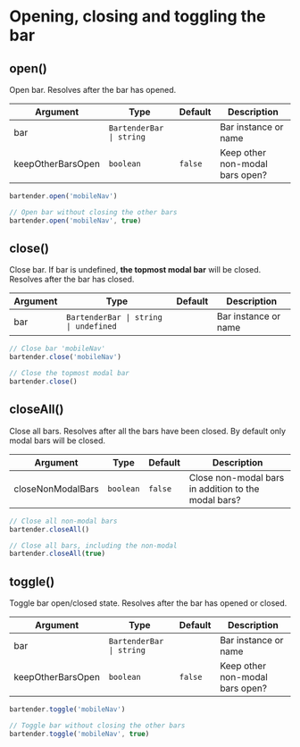# Opening, closing and toggling the bar

## open() <Badge type="tip" text="async" />

Open bar. Resolves after the bar has opened.

| Argument          | Type                     | Default | Description                     |
| ----------------- | ------------------------ | ------- | ------------------------------- |
| bar               | `BartenderBar \| string` |         | Bar instance or name            |
| keepOtherBarsOpen | `boolean`                | `false` | Keep other non-modal bars open? |

```javascript
bartender.open('mobileNav')

// Open bar without closing the other bars
bartender.open('mobileNav', true)
```

## close() <Badge type="tip" text="async" />

Close bar. If bar is undefined, **the topmost modal bar** will be closed. Resolves after the bar has closed.

| Argument | Type                                  | Default | Description          |
| -------- | ------------------------------------- | ------- | -------------------- |
| bar      | `BartenderBar \| string \| undefined` |         | Bar instance or name |

```javascript
// Close bar 'mobileNav'
bartender.close('mobileNav')

// Close the topmost modal bar
bartender.close()
```

## closeAll() <Badge type="tip" text="async" />

Close all bars. Resolves after all the bars have been closed. By default only modal bars will be closed.

| Argument          | Type      | Default | Description                                         |
| ----------------- | --------- | ------- | --------------------------------------------------- |
| closeNonModalBars | `boolean` | `false` | Close non-modal bars in addition to the modal bars? |

```javascript
// Close all non-modal bars
bartender.closeAll()

// Close all bars, including the non-modal
bartender.closeAll(true)
```

## toggle() <Badge type="tip" text="async" />

Toggle bar open/closed state. Resolves after the bar has opened or closed.

| Argument          | Type                     | Default | Description                     |
| ----------------- | ------------------------ | ------- | ------------------------------- |
| bar               | `BartenderBar \| string` |         | Bar instance or name            |
| keepOtherBarsOpen | `boolean`                | `false` | Keep other non-modal bars open? |

```javascript
bartender.toggle('mobileNav')

// Toggle bar without closing the other bars
bartender.toggle('mobileNav', true)
```
